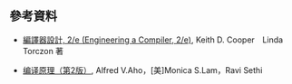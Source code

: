 ## 參考資料

* [編譯器設計, 2/e (Engineering a Compiler, 2/e)](https://www.tenlong.com.tw/products/9787115301949?list_name=srh), Keith D. Cooper　Linda Torczon 著

* [编译原理（第2版）](https://www.amazon.com/Alfred-V-Aho%EF%BC%8C-Monica-Sethi%EF%BC%8C%E7%AD%89-%E8%B5%B5%E5%BB%BA%E5%8D%8E%EF%BC%8C%E9%83%91%E6%BB%94%EF%BC%8C%E7%AD%89/dp/B001NGO85I),  Alfred V.Aho，[美]Monica S.Lam，Ravi Sethi
